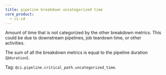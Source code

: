```yaml
---
title: pipeline breakdown uncategorized time
core_product:
  - ci-cd
---
```

Amount of time that is not categorized by the other breakdown metrics. This could be due to downstream pipelines, job teardown time, or other activities.

The sum of all the breakdown metrics is equal to the pipeline duration (`@duration`).

Tag: `@ci.pipeline.critical_path.uncategorized_time`.
